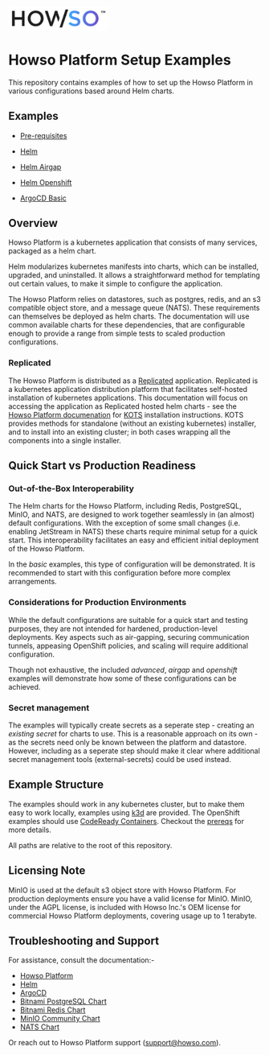 <img src="assets/logo-gradient-light-bg.png" alt="Logo" width="200"/>

# Howso Platform Setup Examples

This repository contains examples of how to set up the Howso Platform in various configurations based around Helm charts.

## Examples
- [Pre-requisites](prereqs/README.md)

- [Helm](helm-basic/README.md)
- [Helm Airgap](helm-airgap/README.md)
- [Helm Openshift](helm-openshift/README.md)
- [ArgoCD Basic](argocd-basic/README.md)

## Overview
Howso Platform is a kubernetes application that consists of many services, packaged as a helm chart.  

Helm modularizes kubernetes manifests into charts, which can be installed, upgraded, and uninstalled. It allows a straightforward method for templating out certain values, to make it simple to configure the application.

The Howso Platform relies on datastores, such as postgres, redis, and an s3 compatible object store, and a message queue (NATS).  These requirements can themselves be deployed as helm charts.  The documentation will use common available charts for these dependencies, that are configurable enough to provide a range from simple tests to scaled production configurations.


### Replicated
The Howso Platform is distributed as a [Replicated](https://www.replicated.com/) application.  Replicated is a kubernetes application distribution platform that facilitates self-hosted installation of kubernetes applications.  This documentation will focus on accessing the application as Replicated hosted helm charts - see the [Howso Platform documenation](https://portal.howso.com) for [KOTS](https://kots.io/) installation instructions.  KOTS provides methods for standalone (without an existing kubernetes) installer, and to install into an existing cluster; in both cases wrapping all the components into a single installer.



## Quick Start vs Production Readiness

### Out-of-the-Box Interoperability
The Helm charts for the Howso Platform, including Redis, PostgreSQL, MinIO, and NATS, are designed to work together seamlessly in (an almost) default configurations. With the exception of some small changes (i.e. enabling JetStream in NATS) these charts require minimal setup for a quick start. This interoperability facilitates an easy and efficient initial deployment of the Howso Platform.

In the _basic_ examples, this type of configuration will be demonstrated.  It is recommended to start with this configuration before more complex arrangements.

### Considerations for Production Environments
While the default configurations are suitable for a quick start and testing purposes, they are not intended for hardened, production-level deployments. Key aspects such as air-gapping, securing communication tunnels, appeasing OpenShift policies, and scaling will require additional configuration. 

Though not exhaustive, the included _advanced_, _airgap_ and _openshift_ examples will demonstrate how some of these configurations can be achieved. 

### Secret management
The examples will typically create secrets as a seperate step - creating an _existing secret_ for charts to use.  This is a reasonable approach on its own - as the secrets need only be known between the platform and datastore.  However, including as a seperate step should make it clear where additional secret management tools (external-secrets) could be used instead.

## Example Structure

The examples should work in any kubernetes cluster, but to make them easy to work locally, examples using [k3d](https://k3d.io/) are provided.  The OpenShift examples should use [CodeReady Containers](https://developers.redhat.com/products/codeready-containers/overview).  Checkout the [prereqs](prereqs/README.md) for more details. 


All paths are relative to the root of this repository.


## Licensing Note
MinIO is used at the default s3 object store with Howso Platform.  For production deployments ensure you have a valid license for MinIO.
MinIO, under the AGPL license, is included with Howso Inc.'s OEM license for commercial Howso Platform deployments, covering usage up to 1 terabyte.


## Troubleshooting and Support
For assistance, consult the documentation:-

- [Howso Platform](https://portal.howso.com) 
- [Helm](https://helm.sh/docs/)
- [ArgoCD](https://argoproj.github.io/argo-cd/)
- [Bitnami PostgreSQL Chart](https://github.com/bitnami/charts/tree/main/bitnami/postgresql)
- [Bitnami Redis Chart](https://github.com/bitnami/charts/tree/main/bitnami/redis)
- [MinIO Community Chart](https://github.com/minio/minio/tree/master/helm/minio)
- [NATS Chart](https://github.com/nats-io/k8s/tree/main/helm/charts/nats)

Or reach out to Howso Platform support (support@howso.com).

